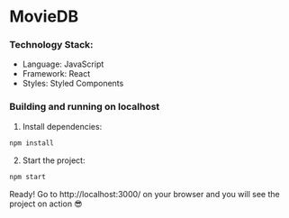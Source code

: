 # MovieDB

### Technology Stack:
- Language: JavaScript
- Framework: React
- Styles: Styled Components

### Building and running on localhost

1. Install dependencies:

```sh
npm install
```

2. Start the project:

```sh
npm start
```

Ready! Go to http://localhost:3000/ on your browser and you will see the project on action 😎
